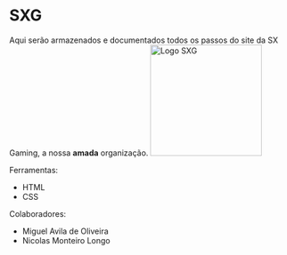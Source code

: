# SXG
Aqui serão armazenados e documentados todos os passos do site da SX Gaming, a nossa __amada__ organização.
<img src="static/media/img/logo.png" alt="Logo SXG" style="width: 200px;">

Ferramentas:
- HTML
- CSS

Colaboradores:
- Miguel Avila de Oliveira
- Nicolas Monteiro Longo